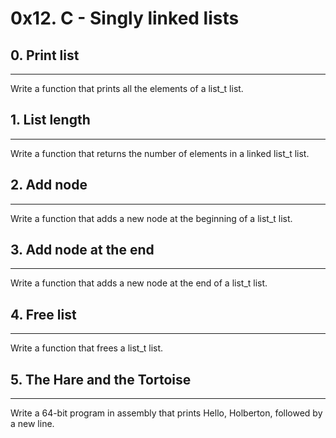 # 0x12. C - Singly linked lists
## 0. Print list
***
Write a function that prints all the elements of a list_t list.

## 1. List length
***
Write a function that returns the number of elements in a linked list_t list.

## 2. Add node
***
Write a function that adds a new node at the beginning of a list_t list.

## 3. Add node at the end
***
Write a function that adds a new node at the end of a list_t list.

## 4. Free list
***
Write a function that frees a list_t list.

## 5. The Hare and the Tortoise
***
Write a 64-bit program in assembly that prints Hello, Holberton, followed by a new line.

